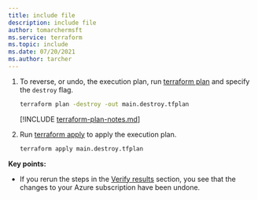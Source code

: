 ```yaml
---
title: include file
description: include file
author: tomarchermsft
ms.service: terraform
ms.topic: include
ms.date: 07/20/2021
ms.author: tarcher
---
```


1. To reverse, or undo, the execution plan, run [terraform plan](https://www.terraform.io/docs/commands/plan.html) and specify the `destroy` flag.

    ```cmd
    terraform plan -destroy -out main.destroy.tfplan
    ```

    [!INCLUDE [terraform-plan-notes.md](terraform-plan-notes.md)]

1. Run [terraform apply](https://www.terraform.io/docs/commands/apply.html) to apply the execution plan.

    ```cmd
    terraform apply main.destroy.tfplan
    ```

**Key points:**

- If you rerun the steps in the [Verify results](#6-verify_results) section, you see that the changes to your Azure subscription have been undone.